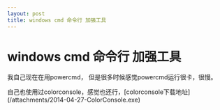 ```yaml
---
layout: post
title: windows cmd 命令行 加强工具
---
```

    
# windows cmd 命令行 加强工具

我自己现在在用powercmd， 但是很多时候感觉powercmd运行很卡，很慢。

自己也使用过colorconsole，感觉也还行，[colorconsole下载地址]
(/attachments/2014-04-27-ColorConsole.exe)